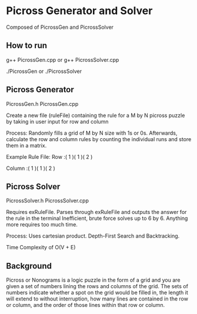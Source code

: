 # Picross Generator and Solver

Composed of PicrossGen and PicrossSolver

## How to run 
g++ PicrossGen.cpp or g++ PicrossSolver.cpp

./PicrossGen or ./PicrossSolver

## Picross Generator
PicrossGen.h
PicrossGen.cpp

Create a new file (ruleFile) containing the rule for a M by N picross puzzle
by taking in user input for row and column

Process: Randomly fills a grid of M by N size with 1s or 0s. Afterwards, calculate the row and column rules by counting the individual runs and store them in a matrix.

Example Rule File:
Row :( 1 )( 1 )( 2 )

Column :( 1 )( 1 )( 2 )

## Picross Solver
PicrossSolver.h
PicrossSolver.cpp

Requires exRuleFile. Parses through exRuleFile and outputs the answer for the rule in the terminal
Inefficient, brute force solves up to 6 by 6. Anything more requires too much time.

Process: Uses cartesian product. Depth-First Search and Backtracking.

Time Complexity of O(V + E)


## Background
Picross or Nonograms is a logic puzzle in the form of a grid and you are given a set of numbers lining the rows and columns of the grid.
The sets of numbers indicate whether a spot on the grid would be filled in, the length it will extend to without interruption,
how many lines are contained in the row or column, and the order of those lines within that row or column.
